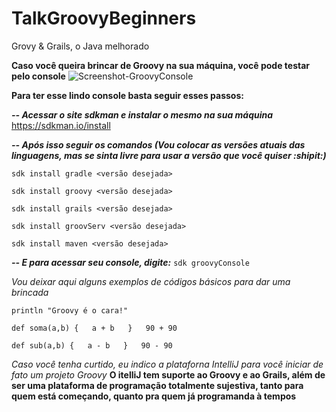 # TalkGroovyBeginners
Grovy &amp; Grails, o Java melhorado

**Caso você queira brincar de Groovy na sua máquina, você pode testar pelo console**
![Screenshot-GroovyConsole](https://user-images.githubusercontent.com/42419543/62674704-fbe85700-b979-11e9-8157-7cfa9ded43e3.png)

**Para ter esse lindo console basta seguir esses passos:**

***-- Acessar o site sdkman e instalar o mesmo na sua máquina***
https://sdkman.io/install

***-- Após isso seguir os comandos (Vou colocar as versões atuais das linguagens, mas se sinta livre para usar a versão que você quiser :shipit:)***

`sdk install gradle <versão desejada>`  

`sdk install groovy <versão desejada>`
  
`sdk install grails <versão desejada>`  

`sdk install groovServ <versão desejada>`  

`sdk install maven <versão desejada>`

***-- E para acessar seu console, digite:***
`sdk groovyConsole`

*Vou deixar aqui alguns exemplos de códigos básicos para dar uma brincada*

`println "Groovy é o cara!"`
 
`def soma(a,b) {  
    a + b  
}  
90 + 90`

`def sub(a,b) {  
    a - b  
}  
90 - 90`
 
 
 *Caso você tenha curtido, eu indico a plataforna IntelliJ para você iniciar de fato um projeto Groovy*
 **O itelliJ tem suporte ao Groovy e ao Grails, além de ser uma plataforma de programação totalmente sujestiva, tanto para quem está começando, quanto pra quem já programanda à tempos**
